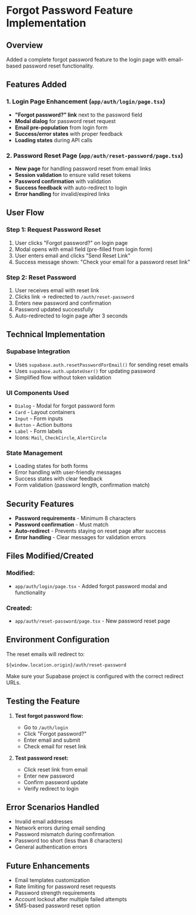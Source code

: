 # Forgot Password Feature Implementation

## Overview
Added a complete forgot password feature to the login page with email-based password reset functionality.

## Features Added

### 1. Login Page Enhancement (`app/auth/login/page.tsx`)
- **"Forgot password?" link** next to the password field
- **Modal dialog** for password reset request
- **Email pre-population** from login form
- **Success/error states** with proper feedback
- **Loading states** during API calls

### 2. Password Reset Page (`app/auth/reset-password/page.tsx`)
- **New page** for handling password reset from email links
- **Session validation** to ensure valid reset tokens
- **Password confirmation** with validation
- **Success feedback** with auto-redirect to login
- **Error handling** for invalid/expired links

## User Flow

### Step 1: Request Password Reset
1. User clicks "Forgot password?" on login page
2. Modal opens with email field (pre-filled from login form)
3. User enters email and clicks "Send Reset Link"
4. Success message shown: "Check your email for a password reset link"

### Step 2: Reset Password
1. User receives email with reset link
2. Clicks link → redirected to `/auth/reset-password`
3. Enters new password and confirmation
4. Password updated successfully
5. Auto-redirected to login page after 3 seconds

## Technical Implementation

### Supabase Integration
- Uses `supabase.auth.resetPasswordForEmail()` for sending reset emails
- Uses `supabase.auth.updateUser()` for updating password
- Simplified flow without token validation

### UI Components Used
- `Dialog` - Modal for forgot password form
- `Card` - Layout containers
- `Input` - Form inputs
- `Button` - Action buttons
- `Label` - Form labels
- Icons: `Mail`, `CheckCircle`, `AlertCircle`

### State Management
- Loading states for both forms
- Error handling with user-friendly messages
- Success states with clear feedback
- Form validation (password length, confirmation match)

## Security Features
- **Password requirements** - Minimum 8 characters
- **Password confirmation** - Must match
- **Auto-redirect** - Prevents staying on reset page after success
- **Error handling** - Clear messages for validation errors

## Files Modified/Created

### Modified:
- `app/auth/login/page.tsx` - Added forgot password modal and functionality

### Created:
- `app/auth/reset-password/page.tsx` - New password reset page

## Environment Configuration
The reset emails will redirect to:
```
${window.location.origin}/auth/reset-password
```

Make sure your Supabase project is configured with the correct redirect URLs.

## Testing the Feature

1. **Test forgot password flow:**
   - Go to `/auth/login`
   - Click "Forgot password?"
   - Enter email and submit
   - Check email for reset link

2. **Test password reset:**
   - Click reset link from email
   - Enter new password
   - Confirm password update
   - Verify redirect to login

## Error Scenarios Handled
- Invalid email addresses
- Network errors during email sending
- Password mismatch during confirmation
- Password too short (less than 8 characters)
- General authentication errors

## Future Enhancements
- Email templates customization
- Rate limiting for password reset requests
- Password strength requirements
- Account lockout after multiple failed attempts
- SMS-based password reset option

